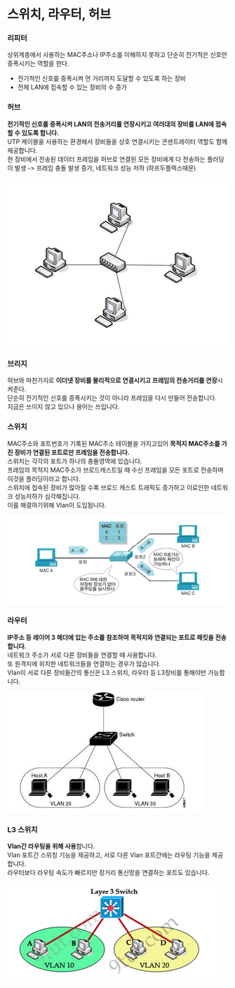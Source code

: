 # 스위치, 라우터, 허브

### 리피터
상위계층에서 사용하는 MAC주소나 IP주소를 이해하지 못하고 단순히 전기적은 신호만 증폭시키는 역할을 한다.
* 전기적인 신호를 증폭시켜 먼 거리까지 도달할 수 있도록 하는 장비
* 전체 LAN에 접속할 수 있는 장비의 수 증가

### 허브
**전기적인 신호를 증폭시켜 LAN의 전송거리를 연장시키고 여러대의 장비를 LAN에 접속할 수 있도록 합니다.**  
UTP 케이블을 사용하는 환경헤서 장비들을 상호 연결시키는 콘센트레이터 역할도 함께 제공합니다.  
한 장비에서 전송된 데이터 프레임을 허브로 연결된 모든 장비에게 다 전송하는 플러딩이 발생 -> 프레임 충돌 발생 증가, 네트워크 성능 저하 (하프두플렉스때문)

![](../img/hurb.png)

### 브리지
허브와 마찬가지로 **이더넷 장비를 물리적으로 연결시키고 프레임의 전송거리를 연장**시켜준다.  
단순히 전기적인 신호를 증폭시키는 것이 아니라 프레임을 다시 만들어 전송합니다.   
지금은 쓰이지 않고 있으나 용어는 쓰입니다.

### 스위치
MAC주소와 포트번호가 기록된 MAC주소 테이블을 가지고있어 **목적지 MAC주소를 가진 장비가 연결된 포트로만 프레임을 전송합니다.**  
스위치는 각각의 포트가 하나의 충돌영역에 있습니다.  
프레임의 목적지 MAC주소가 브로드캐스트일 때 수신 프레임을 모든 포트로 전송하며 이것을 플러딩이라고 합니다.  
스위치에 접속된 장비가 많아질 수록 브로드 캐스트 트래픽도 증가하고 이로인한 네트워크 성능저하가 심각해집니다.  
이를 해결하기위해 Vlan이 도입됩니다.

![](../img/switch.png)

### 라우터
**IP주소 등 레이어 3 헤더에 있는 주소를 참조하여 목적지와 연결되는 포트로 패킷을 전송합니다.**   
네트워크 주소가 서로 다른 장비들을 연결할 때 사용합니다.  
또 원격지에 위치한 네트워크들을 연결하는 경우가 많습니다.  
Vlan이 서로 다른 장비들간의 통신은 L3 스위치, 라우터 등 L3장비를 통해야만 가능합니다.

![](../img/router.png)

### L3 스위치
**Vlan간 라우팅을 위해 사용**합니다.  
Vlan 포트간 스위칭 기능을 제공하고, 서로 다른 Vlan 포트간에는 라우팅 기능을 제공합니다.  
라우터보다 라우팅 속도가 빠르지만 장거리 통신망을 연결하는 포트도 있습니다.

![](../img/l3switch.png)